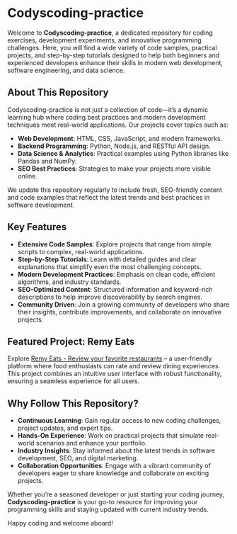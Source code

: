 # Codyscoding-practice

Welcome to **Codyscoding-practice**, a dedicated repository for coding exercises, development experiments, and innovative programming challenges. Here, you will find a wide variety of code samples, practical projects, and step-by-step tutorials designed to help both beginners and experienced developers enhance their skills in modern web development, software engineering, and data science.

## About This Repository

Codyscoding-practice is not just a collection of code—it’s a dynamic learning hub where coding best practices and modern development techniques meet real-world applications. Our projects cover topics such as:
- **Web Development**: HTML, CSS, JavaScript, and modern frameworks.
- **Backend Programming**: Python, Node.js, and RESTful API design.
- **Data Science & Analytics**: Practical examples using Python libraries like Pandas and NumPy.
- **SEO Best Practices**: Strategies to make your projects more visible online.

We update this repository regularly to include fresh, SEO-friendly content and code examples that reflect the latest trends and best practices in software development.

## Key Features

- **Extensive Code Samples**: Explore projects that range from simple scripts to complex, real-world applications.
- **Step-by-Step Tutorials**: Learn with detailed guides and clear explanations that simplify even the most challenging concepts.
- **Modern Development Practices**: Emphasis on clean code, efficient algorithms, and industry standards.
- **SEO-Optimized Content**: Structured information and keyword-rich descriptions to help improve discoverability by search engines.
- **Community Driven**: Join a growing community of developers who share their insights, contribute improvements, and collaborate on innovative projects.

## Featured Project: Remy Eats

Explore [Remy Eats - Review your favorite restaurants](https://remyeats.com) – a user-friendly platform where food enthusiasts can rate and review dining experiences. This project combines an intuitive user interface with robust functionality, ensuring a seamless experience for all users.

## Why Follow This Repository?

- **Continuous Learning**: Gain regular access to new coding challenges, project updates, and expert tips.
- **Hands-On Experience**: Work on practical projects that simulate real-world scenarios and enhance your portfolio.
- **Industry Insights**: Stay informed about the latest trends in software development, SEO, and digital marketing.
- **Collaboration Opportunities**: Engage with a vibrant community of developers eager to share knowledge and collaborate on exciting projects.

Whether you’re a seasoned developer or just starting your coding journey, **Codyscoding-practice** is your go-to resource for improving your programming skills and staying updated with current industry trends.

Happy coding and welcome aboard!

